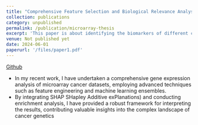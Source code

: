 ```yaml
---
title: "Comprehensive Feature Selection and Biological Relevance Analysis in Multi-Disease Gene Expression Data"
collection: publications
category: unpublished
permalink: /publication/microarray-thesis
excerpt: 'This paper is about identifying the biomarkers of different cancers from microarray gene expression datasets.'
venue: Not published yet
date: 2024-06-01
paperurl: '/files/paper1.pdf'
---
```

[Github](https://github.com/mashiyat-mahjabin-prapty/Microarray_Dataset_Analysis)

- In my recent work, I have undertaken a comprehensive gene expression analysis of microarray cancer datasets, employing advanced techniques such as feature engineering and machine learning ensembles.
- By integrating SHAP SHapley Additive exPlanations) and conducting enrichment analysis, I have provided a robust framework for interpreting the results, contributing valuable insights into the complex landscape of cancer genetics
